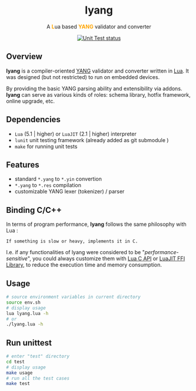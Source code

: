 <div align="center">
    <h1>lyang</h1>
    <p align="center">
        A <b style="color:orange">L</b>ua based <b style="color:orange">YANG</b> validator and converter
    </p>
    <p>
        <a href="https://github.com/trislu/lyang/actions/workflows/makefile.yml">
            <img src="https://github.com/trislu/lyang/actions/workflows/makefile.yml/badge.svg" alt="Unit Test status">
        </a>
    </p>
</div>

## Overview

**lyang** is a compiler-oriented [YANG](https://www.rfc-editor.org/info/rfc7950) validator and converter written in [Lua](http://www.lua.org/). It was designed (but not restricted) to run on embedded devices.

By providing the basic YANG parsing ability and extensibility via addons. **lyang** can serve as various kinds of roles: schema library, hotfix framework, online upgrade, etc.

## Dependencies

+ `Lua` (5.1 | higher) or `LuaJIT` (2.1 | higher) interpreter
+ `lunit` unit testing framework (already added as git submodule )
+ `make` for running unit tests

## Features

+ standard `*.yang` to `*.yin` convertion
+ `*.yang` to `*.res` compilation
+ customizable YANG lexer (tokenizer) / parser

## Binding C/C++

In terms of program performance, **lyang** follows the same philosophy with Lua :
```
If something is slow or heavy, implements it in C.
```
I.e. if any functionalities of lyang were considered to be "*performance-sensitive*", you could always customize them with [Lua C API](http://www.lua.org/manual/5.1/manual.html#3) or [LuaJIT FFI Library](http://luajit.org/ext_ffi.html), to reduce the execution time and memory consumption.

## Usage

```bash
# source environment variables in current directory
source env.sh
# display usage
lua lyang.lua -h
# or
./lyang.lua -h
```

## Run unittest

```bash
# enter "test" directory
cd test
# display usage
make usage
# run all the test cases
make test
```
